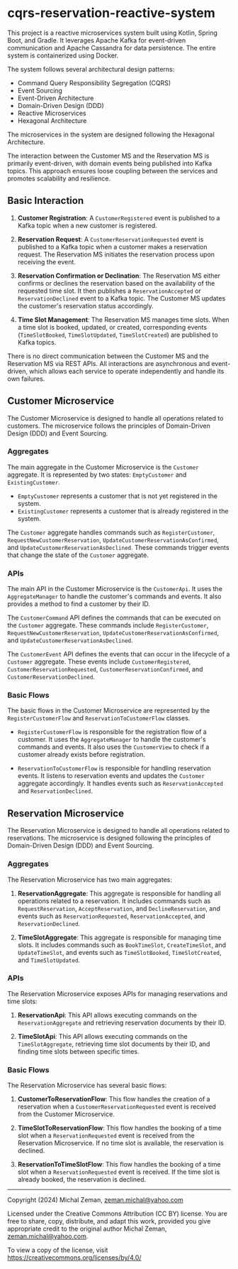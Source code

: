 # cqrs-reservation-reactive-system

This project is a reactive microservices system built using Kotlin, Spring Boot, and Gradle. It leverages Apache Kafka
for event-driven communication and Apache Cassandra for data persistence. The entire system is containerized using
Docker.

The system follows several architectural design patterns:

- Command Query Responsibility Segregation (CQRS)
- Event Sourcing
- Event-Driven Architecture
- Domain-Driven Design (DDD)
- Reactive Microservices
- Hexagonal Architecture

The microservices in the system are designed following the Hexagonal Architecture.

The interaction between the Customer MS and the Reservation MS is primarily event-driven, with domain
events being published into Kafka topics. This approach ensures loose coupling between the services and promotes
scalability and resilience.

## Basic Interaction

1. **Customer Registration**: A `CustomerRegistered` event is published to a Kafka topic when a new customer is
   registered.

2. **Reservation Request**: A `CustomerReservationRequested` event is published to a Kafka topic when a customer makes a
   reservation request. The Reservation MS initiates the reservation process upon receiving the event.

3. **Reservation Confirmation or Declination**: The Reservation MS either confirms or declines the reservation based on
   the availability of the requested time slot. It then publishes a `ReservationAccepted` or `ReservationDeclined` event
   to a Kafka topic. The Customer MS updates the customer's reservation status accordingly.

4. **Time Slot Management**: The Reservation MS manages time slots. When a time slot is booked, updated, or created,
   corresponding events (`TimeSlotBooked`, `TimeSlotUpdated`, `TimeSlotCreated`) are published to Kafka topics.

There is no direct communication between the Customer MS and the Reservation MS via REST APIs. All interactions are
asynchronous and event-driven, which allows each service to operate independently and handle its own failures.

## Customer Microservice

The Customer Microservice is designed to handle all operations related to customers. The microservice follows the
principles of Domain-Driven Design (DDD) and Event Sourcing.

### Aggregates

The main aggregate in the Customer Microservice is the `Customer` aggregate. It is represented by two
states: `EmptyCustomer` and `ExistingCustomer`.

- `EmptyCustomer` represents a customer that is not yet registered in the system.
- `ExistingCustomer` represents a customer that is already registered in the system.

The `Customer` aggregate handles commands such
as `RegisterCustomer`, `RequestNewCustomerReservation`, `UpdateCustomerReservationAsConfirmed`,
and `UpdateCustomerReservationAsDeclined`. These commands trigger events that change the state of the `Customer`
aggregate.

### APIs

The main API in the Customer Microservice is the `CustomerApi`. It uses the `AggregateManager` to handle the customer's
commands and events. It also provides a method to find a customer by their ID.

The `CustomerCommand` API defines the commands that can be executed on the `Customer` aggregate. These commands
include `RegisterCustomer`, `RequestNewCustomerReservation`, `UpdateCustomerReservationAsConfirmed`,
and `UpdateCustomerReservationAsDeclined`.

The `CustomerEvent` API defines the events that can occur in the lifecycle of a `Customer` aggregate. These events
include `CustomerRegistered`, `CustomerReservationRequested`, `CustomerReservationConfirmed`,
and `CustomerReservationDeclined`.

### Basic Flows

The basic flows in the Customer Microservice are represented by the `RegisterCustomerFlow`
and `ReservationToCustomerFlow` classes.

- `RegisterCustomerFlow` is responsible for the registration flow of a customer. It uses the `AggregateManager` to
  handle the customer's commands and events. It also uses the `CustomerView` to check if a customer already exists
  before registration.

- `ReservationToCustomerFlow` is responsible for handling reservation events. It listens to reservation events and
  updates the `Customer` aggregate accordingly. It handles events such as `ReservationAccepted`
  and `ReservationDeclined`.

## Reservation Microservice

The Reservation Microservice is designed to handle all operations related to reservations. The microservice is designed
following the principles of Domain-Driven Design (DDD) and Event Sourcing.

### Aggregates

The Reservation Microservice has two main aggregates:

1. **ReservationAggregate**: This aggregate is responsible for handling all operations related to a reservation. It
   includes commands such as `RequestReservation`, `AcceptReservation`, and `DeclineReservation`, and events such
   as `ReservationRequested`, `ReservationAccepted`, and `ReservationDeclined`.

2. **TimeSlotAggregate**: This aggregate is responsible for managing time slots. It includes commands such
   as `BookTimeSlot`, `CreateTimeSlot`, and `UpdateTimeSlot`, and events such as `TimeSlotBooked`, `TimeSlotCreated`,
   and `TimeSlotUpdated`.

### APIs

The Reservation Microservice exposes APIs for managing reservations and time slots:

1. **ReservationApi**: This API allows executing commands on the `ReservationAggregate` and retrieving reservation
   documents by their ID.

2. **TimeSlotApi**: This API allows executing commands on the `TimeSlotAggregate`, retrieving time slot documents by
   their ID, and finding time slots between specific times.

### Basic Flows

The Reservation Microservice has several basic flows:

1. **CustomerToReservationFlow**: This flow handles the creation of a reservation when a `CustomerReservationRequested`
   event is received from the Customer Microservice.

2. **TimeSlotToReservationFlow**: This flow handles the booking of a time slot when a `ReservationRequested` event is
   received from the Reservation Microservice. If no time slot is available, the reservation is declined.

3. **ReservationToTimeSlotFlow**: This flow handles the booking of a time slot when a `ReservationRequested` event is
   received. If the time slot is already booked, the reservation is declined.

---

Copyright (2024) Michal Zeman, zeman.michal@yahoo.com

Licensed under the Creative Commons Attribution (CC BY) license. You are free to share, copy, distribute, 
and adapt this work, provided you give appropriate credit to the original author Michal Zeman, zeman.michal@yahoo.com.

To view a copy of the license, visit https://creativecommons.org/licenses/by/4.0/
